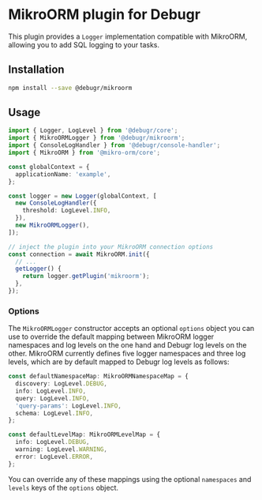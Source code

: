 MikroORM plugin for Debugr
==========================

This plugin provides a `Logger` implementation compatible with MikroORM,
allowing you to add SQL logging to your tasks.

## Installation

```bash
npm install --save @debugr/mikroorm
```

## Usage

```typescript
import { Logger, LogLevel } from '@debugr/core';
import { MikroORMLogger } from '@debugr/mikroorm';
import { ConsoleLogHandler } from '@debugr/console-handler';
import { MikroORM } from '@mikro-orm/core';

const globalContext = {
  applicationName: 'example',
};

const logger = new Logger(globalContext, [
  new ConsoleLogHandler({
    threshold: LogLevel.INFO,
  }),
  new MikroORMLogger(),
]);

// inject the plugin into your MikroORM connection options
const connection = await MikroORM.init({
  // ...
  getLogger() {
    return logger.getPlugin('mikroorm');
  },
});
```

### Options

The `MikroORMLogger` constructor accepts an optional `options` object you can use
to override the default mapping between MikroORM logger namespaces and log levels
on the one hand and Debugr log levels on the other. MikroORM currently defines
five logger namespaces and three log levels, which are by default mapped to Debugr
log levels as follows:

```typescript
const defaultNamespaceMap: MikroORMNamespaceMap = {
  discovery: LogLevel.DEBUG,
  info: LogLevel.INFO,
  query: LogLevel.INFO,
  'query-params': LogLevel.INFO,
  schema: LogLevel.INFO,
};

const defaultLevelMap: MikroORMLevelMap = {
  info: LogLevel.DEBUG,
  warning: LogLevel.WARNING,
  error: LogLevel.ERROR,
};
```

You can override any of these mappings using the optional `namespaces` and `levels`
keys of the `options` object.
